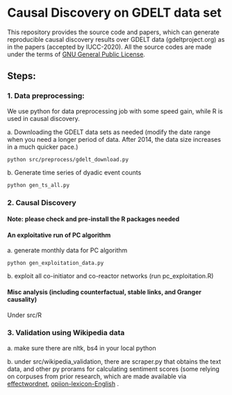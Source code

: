 # Causal Discovery on GDELT data set

This repository provides the source code and papers, which can generate reproducible causal discovery results over GDELT data (gdeltproject.org) as in the papers (accepted by IUCC-2020). All the source codes are made under the terms of [GNU General Public License](http://www.gnu.org/licenses/gpl-3.0.html). 


## Steps:

### 1. Data preprocessing:

We use python for data preprocessing job with some speed gain, while R is used in causal discovery.

a. Downloading the GDELT data sets as needed (modify the date range when you need a longer period of data. After 2014, the data size increases in a much quicker pace.)

```
python src/preprocess/gdelt_download.py
```

b. Generate time series of dyadic event counts

```
python gen_ts_all.py
```

### 2. Causal Discovery

#### Note: please check and pre-install the R packages needed

#### An exploitative run of PC algorithm

a. generate monthly data for PC algorithm

```
python gen_exploitation_data.py
```

b. exploit all co-initiator and co-reactor networks (run pc_exploitation.R)

#### Misc analysis (including counterfactual, stable links, and Granger causality) 

Under src/R

### 3. Validation using Wikipedia data 

a. make sure there are nltk, bs4 in your local python

b. under src/wikipedia_validation, there are scraper.py that obtains the text data, and other py prorams for calculating sentiment scores (some relying on corpuses from prior research, which are made available via [effectwordnet](https://mpqa.cs.pitt.edu/), [opiion-lexicon-English](https://github.com/jeffreybreen/twitter-sentiment-analysis-tutorial-201107/tree/master/data/opinion-lexicon-English) .
